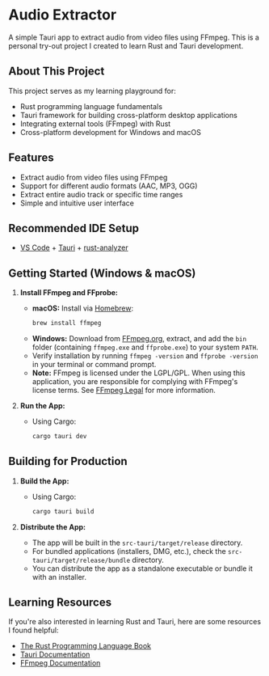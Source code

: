 # Audio Extractor

A simple Tauri app to extract audio from video files using FFmpeg. This is a personal try-out project I created to learn
Rust and Tauri development.

## About This Project

This project serves as my learning playground for:

- Rust programming language fundamentals
- Tauri framework for building cross-platform desktop applications
- Integrating external tools (FFmpeg) with Rust
- Cross-platform development for Windows and macOS

## Features

- Extract audio from video files using FFmpeg
- Support for different audio formats (AAC, MP3, OGG)
- Extract entire audio track or specific time ranges
- Simple and intuitive user interface

## Recommended IDE Setup

- [VS Code](https://code.visualstudio.com/) + [Tauri](https://marketplace.visualstudio.com/items?itemName=tauri-apps.tauri-vscode) + [rust-analyzer](https://marketplace.visualstudio.com/items?itemName=rust-lang.rust-analyzer)

## Getting Started (Windows & macOS)

1. **Install FFmpeg and FFprobe:**
   - **macOS:** Install via [Homebrew](https://brew.sh/):
     ```sh
     brew install ffmpeg
     ```
   - **Windows:** Download from [FFmpeg.org](https://ffmpeg.org/download.html), extract, and add the `bin` folder (containing `ffmpeg.exe` and `ffprobe.exe`) to your system `PATH`.
   - Verify installation by running `ffmpeg -version` and `ffprobe -version` in your terminal or command prompt.
   - **Note:** FFmpeg is licensed under the LGPL/GPL. When using this application, you are responsible for complying
     with FFmpeg's license terms. See [FFmpeg Legal](https://ffmpeg.org/legal.html) for more information.

2. **Run the App:**
   - Using Cargo:
     ```sh
     cargo tauri dev
     ```

## Building for Production

1. **Build the App:**
   - Using Cargo:
     ```sh
     cargo tauri build
     ```

2. **Distribute the App:**
   - The app will be built in the `src-tauri/target/release` directory.
   - For bundled applications (installers, DMG, etc.), check the `src-tauri/target/release/bundle` directory.
   - You can distribute the app as a standalone executable or bundle it with an installer.

## Learning Resources

If you're also interested in learning Rust and Tauri, here are some resources I found helpful:

- [The Rust Programming Language Book](https://doc.rust-lang.org/book/)
- [Tauri Documentation](https://tauri.app/v1/guides/)
- [FFmpeg Documentation](https://ffmpeg.org/documentation.html)
